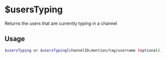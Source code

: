 # $usersTyping

Returns the users that are currently typing in a channel

## Usage

```bash
$usersTyping or $usersTyping[channelID;mention/tag/username (optional);separator (optional)]
```

